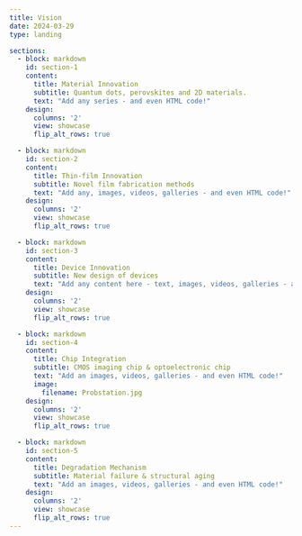 ```yaml
---
title: Vision
date: 2024-03-29
type: landing

sections:
  - block: markdown
    id: section-1
    content:
      title: Material Innovation
      subtitle: Quantum dots, perovskites and 2D materials.
      text: "Add any series - and even HTML code!"
    design:
      columns: '2'
      view: showcase
      flip_alt_rows: true

  - block: markdown
    id: section-2
    content:
      title: Thin-film Innovation
      subtitle: Novel film fabrication methods
      text: "Add any, images, videos, galleries - and even HTML code!"
    design:
      columns: '2'
      view: showcase
      flip_alt_rows: true

  - block: markdown
    id: section-3
    content:
      title: Device Innovation
      subtitle: New design of devices
      text: "Add any content here - text, images, videos, galleries - and even HTML code!"
    design:
      columns: '2'
      view: showcase
      flip_alt_rows: true

  - block: markdown
    id: section-4
    content:
      title: Chip Integration
      subtitle: CMOS imaging chip & optoelectronic chip
      text: "Add an images, videos, galleries - and even HTML code!"
      image:
        filename: Probstation.jpg
    design:
      columns: '2'
      view: showcase
      flip_alt_rows: true

  - block: markdown
    id: section-5
    content:
      title: Degradation Mechanism
      subtitle: Material failure & structural aging
      text: "Add an images, videos, galleries - and even HTML code!"
    design:
      columns: '2'
      view: showcase
      flip_alt_rows: true
---
```

